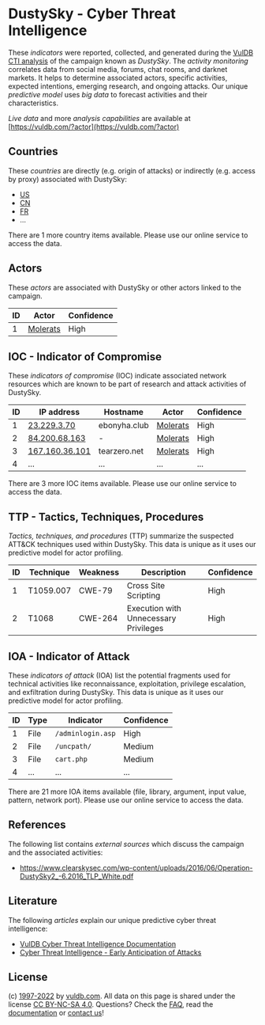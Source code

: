 # DustySky - Cyber Threat Intelligence

These _indicators_ were reported, collected, and generated during the [VulDB CTI analysis](https://vuldb.com/?kb.cti) of the campaign known as _DustySky_. The _activity monitoring_ correlates data from social media, forums, chat rooms, and darknet markets. It helps to determine associated actors, specific activities, expected intentions, emerging research, and ongoing attacks. Our unique _predictive model_ uses _big data_ to forecast activities and their characteristics.

_Live data_ and more _analysis capabilities_ are available at [https://vuldb.com/?actor](https://vuldb.com/?actor)

## Countries

These _countries_ are directly (e.g. origin of attacks) or indirectly (e.g. access by proxy) associated with DustySky:

* [US](https://vuldb.com/?country.us)
* [CN](https://vuldb.com/?country.cn)
* [FR](https://vuldb.com/?country.fr)
* ...

There are 1 more country items available. Please use our online service to access the data.

## Actors

These _actors_ are associated with DustySky or other actors linked to the campaign.

ID | Actor | Confidence
-- | ----- | ----------
1 | [Molerats](https://vuldb.com/?actor.molerats) | High

## IOC - Indicator of Compromise

These _indicators of compromise_ (IOC) indicate associated network resources which are known to be part of research and attack activities of DustySky.

ID | IP address | Hostname | Actor | Confidence
-- | ---------- | -------- | ----- | ----------
1 | [23.229.3.70](https://vuldb.com/?ip.23.229.3.70) | ebonyha.club | [Molerats](https://vuldb.com/?actor.molerats) | High
2 | [84.200.68.163](https://vuldb.com/?ip.84.200.68.163) | - | [Molerats](https://vuldb.com/?actor.molerats) | High
3 | [167.160.36.101](https://vuldb.com/?ip.167.160.36.101) | tearzero.net | [Molerats](https://vuldb.com/?actor.molerats) | High
4 | ... | ... | ... | ...

There are 3 more IOC items available. Please use our online service to access the data.

## TTP - Tactics, Techniques, Procedures

_Tactics, techniques, and procedures_ (TTP) summarize the suspected ATT&CK techniques used within DustySky. This data is unique as it uses our predictive model for actor profiling.

ID | Technique | Weakness | Description | Confidence
-- | --------- | -------- | ----------- | ----------
1 | T1059.007 | CWE-79 | Cross Site Scripting | High
2 | T1068 | CWE-264 | Execution with Unnecessary Privileges | High

## IOA - Indicator of Attack

These _indicators of attack_ (IOA) list the potential fragments used for technical activities like reconnaissance, exploitation, privilege escalation, and exfiltration during DustySky. This data is unique as it uses our predictive model for actor profiling.

ID | Type | Indicator | Confidence
-- | ---- | --------- | ----------
1 | File | `/adminlogin.asp` | High
2 | File | `/uncpath/` | Medium
3 | File | `cart.php` | Medium
4 | ... | ... | ...

There are 21 more IOA items available (file, library, argument, input value, pattern, network port). Please use our online service to access the data.

## References

The following list contains _external sources_ which discuss the campaign and the associated activities:

* https://www.clearskysec.com/wp-content/uploads/2016/06/Operation-DustySky2_-6.2016_TLP_White.pdf

## Literature

The following _articles_ explain our unique predictive cyber threat intelligence:

* [VulDB Cyber Threat Intelligence Documentation](https://vuldb.com/?kb.cti)
* [Cyber Threat Intelligence - Early Anticipation of Attacks](https://www.scip.ch/en/?labs.20201022)

## License

(c) [1997-2022](https://vuldb.com/?kb.changelog) by [vuldb.com](https://vuldb.com/?kb.about). All data on this page is shared under the license [CC BY-NC-SA 4.0](https://creativecommons.org/licenses/by-nc-sa/4.0/). Questions? Check the [FAQ](https://vuldb.com/?kb.faq), read the [documentation](https://vuldb.com/?kb) or [contact us](https://vuldb.com/?contact)!
